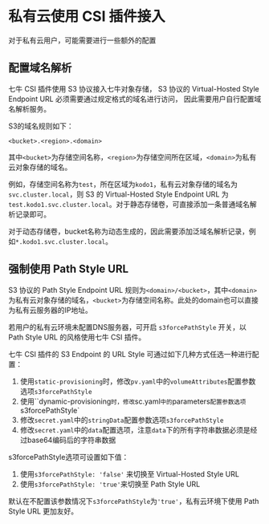 # 私有云使用 CSI 插件接入

对于私有云用户，可能需要进行一些额外的配置

## 配置域名解析

七牛 CSI 插件使用 S3 协议接入七牛对象存储，
S3 协议的 Virtual-Hosted Style Endpoint URL 必须需要通过规定格式的域名进行访问，
因此需要用户自行配置域名解析服务。

S3的域名规则如下：
    
```text
<bucket>.<region>.<domain>
```

其中`<bucket>`为存储空间名称，`<region>`为存储空间所在区域，`<domain>`为私有云对象存储的域名。

例如，存储空间名称为`test`，所在区域为`kodo1`，私有云对象存储的域名为`svc.cluster.local`，则 S3 的 Virtual-Hosted Style Endpoint URL 为`test.kodo1.svc.cluster.local`。对于静态存储卷，可直接添加一条普通域名解析记录即可。

对于动态存储卷，bucket名称为动态生成的，因此需要添加泛域名解析记录，例如`*.kodo1.svc.cluster.local`。


## 强制使用 Path Style URL

S3 协议的 Path Style Endpoint URL 规则为`<domain>/<bucket>`，其中`<domain>`为私有云对象存储的域名，`<bucket>`为存储空间名称。此处的domain也可以直接为私有云服务器的IP地址。

若用户的私有云环境未配置DNS服务器，可开启 `s3forcePathStyle` 开关，以 Path Style URL 的风格使用七牛 CSI 插件。

七牛 CSI 插件的 S3 Endpoint 的 URL Style 可通过如下几种方式任选一种进行配置：
1. 使用`static-provisioning`时，修改`pv.yaml`中的`volumeAttributes`配置参数选项`s3forcePathStyle`
2. 使用``dynamic-provisioning`时，修改`sc.yaml`中的`parameters`配置参数选项`s3forcePathStyle`
3. 修改`secret.yaml`中的`stringData`配置参数选项`s3forcePathStyle`
4. 修改`secret.yaml`中的`data`配置选项，注意`data`下的所有字符串数据必须是经过base64编码后的字符串数据
   
s3forcePathStyle选项可设置如下值：
1. 使用`s3forcePathStyle: 'false'` 来切换至 Virtual-Hosted Style URL
2. 使用`s3forcePathStyle: 'true'`来切换至 Path Style URL

默认在不配置该参数情况下`s3forcePathStyle`为`'true'`，私有云环境下使用 Path Style URL 更加友好。